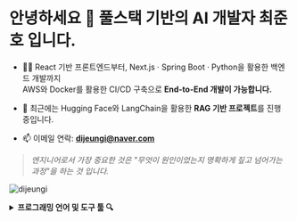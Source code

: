 <h1 align="left">안녕하세요 👀 풀스택 기반의 AI 개발자 최준호 입니다.</h1>

- 👨‍💻 React 기반 프론트엔드부터, Next.js · Spring Boot · Python을 활용한 백엔드 개발까지  
  AWS와 Docker를 활용한 CI/CD 구축으로 **End-to-End 개발이 가능합니다.**

- 🧠 최근에는 Hugging Face와 LangChain을 활용한 **RAG 기반 프로젝트**를 진행 중입니다.

- 📫 이메일 연락: **dijeungi@naver.com**

> *엔지니어로서 가장 중요한 것은 "무엇이 원인이었는지 명확하게 짚고 넘어가는 과정"을 하는 것 입니다.*

<p align="left">
  <img src="https://komarev.com/ghpvc/?username=dijeungi&label=Profile%20views&color=0e75b6&style=flat" alt="dijeungi" />
</p>

<details>
<summary><b>프로그래밍 언어 및 도구 툴 🔍</b></summary><br>

<img align="left" src="https://raw.githubusercontent.com/dijeungi/dijeungi/main/img/React.png" height="30px"/>
<img align="left" src="https://raw.githubusercontent.com/dijeungi/dijeungi/main/img/Next.js.png" height="30px"/>
<img align="left" src="https://raw.githubusercontent.com/dijeungi/dijeungi/main/img/Javascript.png" height="30px" style="padding: 10px"/>
<img align="left" src="https://raw.githubusercontent.com/dijeungi/dijeungi/main/img/Redux.png" height="30px" style="padding: 10px"/>
<img align="left" src="https://raw.githubusercontent.com/dijeungi/dijeungi/main/img/Zustand1.png" height="30px" style="padding: 10px"/>

<img align="left" src="https://raw.githubusercontent.com/dijeungi/dijeungi/main/img/Java.png" height="30px" style="padding: 10px"/>
<img align="left" src="https://raw.githubusercontent.com/dijeungi/dijeungi/main/img/SpringBoot.png" height="30px" style="padding: 10px"/>
<img align="left" src="https://raw.githubusercontent.com/dijeungi/dijeungi/main/img/Python.png" height="30px" style="padding: 10px"/>

<img align="left" src="https://raw.githubusercontent.com/dijeungi/dijeungi/main/img/Cuda.png" height="30px" style="padding: 10px"/>
<img align="left" src="https://raw.githubusercontent.com/dijeungi/dijeungi/main/img/PyTorch.png" height="30px" style="padding: 10px"/>
<img align="left" src="https://raw.githubusercontent.com/dijeungi/dijeungi/main/img/WebSocket.png" height="30px" style="padding: 10px"/>
<img align="left" src="https://raw.githubusercontent.com/dijeungi/dijeungi/main/img/LangChain2.png" height="30px" style="padding: 10px"/>

<img align="left" src="https://raw.githubusercontent.com/dijeungi/dijeungi/main/img/AWS.png" height="30px" style="padding: 10px"/>
<img align="left" src="https://raw.githubusercontent.com/dijeungi/dijeungi/main/img/Docker.png" height="30px" style="padding: 10px"/>
<img align="left" src="https://raw.githubusercontent.com/dijeungi/dijeungi/main/img/GithubActions.png" height="30px" style="padding: 10px"/>
<img align="left" src="https://raw.githubusercontent.com/dijeungi/dijeungi/main/img/CloudFlare.png" height="30px" style="padding: 10px"/>

<img align="left" src="https://raw.githubusercontent.com/dijeungi/dijeungi/main/img/MySQL.png" height="30px" style="padding: 10px"/>
<img align="left" src="https://raw.githubusercontent.com/dijeungi/dijeungi/main/img/PostgreSQL.png" height="30px" style="padding: 10px"/>
<img align="left" src="https://raw.githubusercontent.com/dijeungi/dijeungi/main/img/Redis1.png" height="30px" style="padding: 10px"/>

</details>



